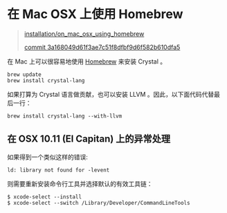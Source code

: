 # 在 Mac OSX 上使用 Homebrew

> [installation/on_mac_osx_using_homebrew][on_mac_osx_using_homebrew]
>
> [commit 3a168049d61f3ae7c51f8dfbf9d6f582b610dfa5][commit]

[on_mac_osx_using_homebrew]: https://github.com/crystal-lang/crystal-book/blob/master/installation/on_mac_osx_using_homebrew.md
[commit]: https://github.com/crystal-lang/crystal-book/commit/3a168049d61f3ae7c51f8dfbf9d6f582b610dfa5

在 Mac 上可以很容易地使用 [Homebrew](http://brew.sh/) 来安装 Crystal 。

```
brew update
brew install crystal-lang
```
如果打算为 Crystal 语言做贡献，也可以安装 LLVM 。因此，以下面代码代替最后一行：

```
brew install crystal-lang --with-llvm
```

## 在 OSX 10.11 (El Capitan) 上的异常处理

如果得到一个类似这样的错误:

```
ld: library not found for -levent
```

则需要重新安装命令行工具并选择默认的有效工具链：


```
$ xcode-select --install
$ xcode-select --switch /Library/Developer/CommandLineTools
```
